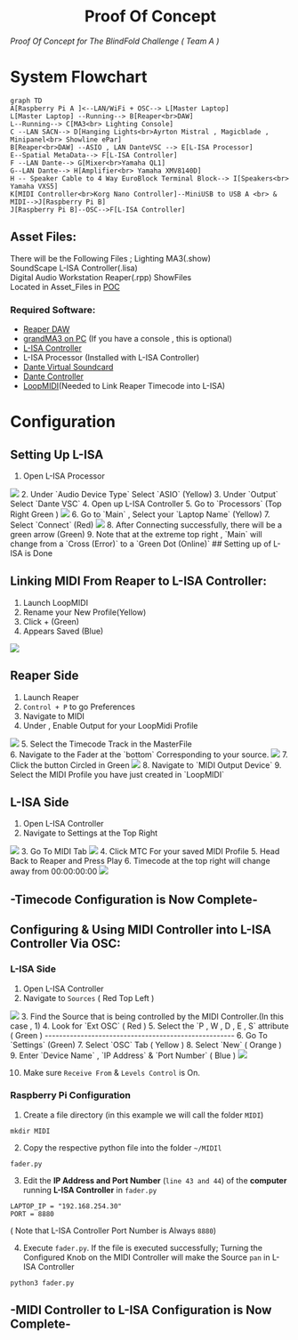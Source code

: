 <h1 align="center">
  Proof Of Concept 
</h1>

<p align="center">

 <i align="center">Proof Of Concept for The BlindFold Challenge ( Team A ) </i>
</p>

# System Flowchart
```mermaid
graph TD
A[Raspberry Pi A ]<--LAN/WiFi + OSC--> L[Master Laptop]
L[Master Laptop] --Running--> B[Reaper<br>DAW]
L--Running--> C[MA3<br> Lighting Console]
C --LAN SACN--> D[Hanging Lights<br>Ayrton Mistral , Magicblade , Minipanel<br> Showline ePar]
B[Reaper<br>DAW] --ASIO , LAN DanteVSC --> E[L-ISA Processor]
E--Spatial MetaData--> F[L-ISA Controller]
F --LAN Dante--> G[Mixer<br>Yamaha QL1]
G--LAN Dante--> H[Amplifier<br> Yamaha XMV8140D]
H -- Speaker Cable to 4 Way EuroBlock Terminal Block--> I[Speakers<br> Yamaha VXS5]
K[MIDI Controller<br>Korg Nano Controller]--MiniUSB to USB A <br> & MIDI-->J[Raspberry Pi B]
J[Raspberry Pi B]--OSC-->F[L-ISA Controller] 
```
## Asset Files:
There will be the Following Files ; Lighting MA3(.show)<br> SoundScape  L-ISA Controller(.lisa)<br>Digital Audio Workstation Reaper(.rpp) ShowFiles<br> Located in Asset_Files in [POC](./Asset_Files/)

### Required Software:
- [Reaper DAW](https://www.reaper.fm/download.php)
- [grandMA3 on PC](https://www.malighting.com/downloads/products/grandma3/) (If you have a console , this is optional)
- [L-ISA Controller](https://www.l-acoustics.com/products/l-isa-studio/)
- L-ISA Processor (Installed with L-ISA Controller)
- [Dante Virtual Soundcard](https://my.audinate.com/support/downloads/dante-virtual-soundcard)
- [Dante Controller](https://my.audinate.com/support/downloads/dante-controller)
- [LoopMIDI](https://www.tobias-erichsen.de/software/loopmidi.html)(Needed to Link Reaper Timecode into L-ISA)

# Configuration
## Setting Up L-ISA 
1. Open L-ISA Processor
<img src="./diagrams/pro-config.png" >
2. Under `Audio Device Type` Select `ASIO` (Yellow)
3. Under `Output` Select `Dante VSC`
4. Open up L-ISA Controller
5. Go to `Processors` (Top Right Green )
<img src="./diagrams/ctrl-config-bfr.png" >
6. Go to `Main` , Select your `Laptop Name` (Yellow)
7. Select `Connect` (Red)
<img src="./diagrams/ctrl-config-ok.png" >
8. After Connecting successfully, there will be a green arrow (Green)
9. Note that at the extreme top right , `Main` will change from a `Cross (Error)` to a `Green Dot (Online)`
## Setting up of L-ISA is Done


## Linking MIDI From Reaper to L-ISA Controller:
1. Launch LoopMIDI
2. Rename your New Profile(Yellow)
3. Click + (Green)
4. Appears Saved (Blue)
<img src="./diagrams/Loopmidi.png" >

## Reaper Side
1. Launch Reaper
2. `Control + P` to go Preferences
3. Navigate to MIDI
4. Under  , Enable Output for your LoopMidi Profile
<img src="./diagrams/rpmidi.png" >
5. Select the Timecode Track in the MasterFile<br>
6. Navigate to the Fader at the `bottom` Corresponding to your source.
<img src="./diagrams/fader.png" >
7. Click the button Circled in Green
<img src="./diagrams/Routing.png" >
8. Navigate to `MIDI Output Device`
9. Select the MIDI Profile you have just created in `LoopMIDI`

## L-ISA Side
1. Open L-ISA Controller
2. Navigate to Settings at the Top Right
<img src="./diagrams/settings.png" >
3. Go To MIDI Tab
<img src="./diagrams/MIDITab.png" >
4. Click MTC For your saved MIDI Profile
5. Head Back to Reaper and Press Play
6. Timecode at the top right will change away from 00:00:00:00
<img src="./diagrams/moving.png" >

## -Timecode Configuration is Now Complete-

## Configuring & Using MIDI Controller into L-ISA Controller Via OSC:
### L-ISA Side
1. Open L-ISA Controller
2. Navigate to `Sources` ( Red Top Left )
<img src="./diagrams/Sources-OSC.png" >
3. Find the Source that is being controlled by the MIDI Controller.(In this case , 1)
4. Look for `Ext OSC` ( Red )
5. Select the `P , W , D , E , S` attribute ( Green ) 
-----------------------------------------------------
6. Go To `Settings` (Green)
7. Select `OSC` Tab ( Yellow )
8. Select `New` ( Orange )
9. Enter `Device Name` , `IP Address` & `Port Number` ( Blue )
<img src="./diagrams/L-ISA-OSC.png" >

10. Make sure `Receive From` & `Levels Control` is On.

### Raspberry Pi Configuration
1. Create a file directory (in this example we will call the folder `MIDI`)
```
mkdir MIDI
```

2. Copy the respective python file into the folder `~/MIDIl`
```
fader.py
```


3. Edit the **IP Address and Port Number** (`line 43 and 44`) of the **computer** running **L-ISA Controller** in `fader.py`
```
LAPTOP_IP = "192.168.254.30"		
PORT = 8880                
```
( Note that L-ISA Controller Port Number is Always `8880`) 


4. Execute `fader.py`. If the file is executed successfully; Turning the Configured Knob on the MIDI Controller will make the Source `pan` in L-ISA Controller
```
python3 fader.py
```

## -MIDI Controller to L-ISA Configuration is Now Complete-


